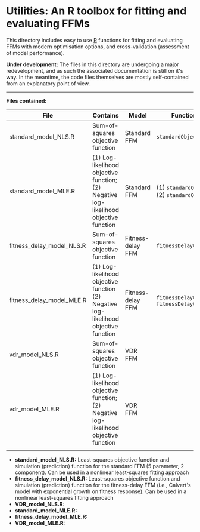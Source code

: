 # Utilities: An R toolbox for fitting and evaluating FFMs

This directory includes easy to use [R](https://www.r-project.org/) functions for fitting and evaluating FFMs with modern optimisation options, and cross-validation (assessment of model performance).  
  
**Under development:** The files in this directory are undergoing a major redevelopment, and as such the associated documentation is still on it's way. In the meantime, the code files themselves are mostly self-contained from an explanatory point of view.

***

**Files contained:**

| File | Contains | Model | Function name |
|-|-|-|-|
| standard_model_NLS.R | Sum-of-squares objective function | Standard FFM | `standardObjectiveSS` |
| standard_model_MLE.R | (1) Log-likelihood objective function; (2) Negative log-likelihood objective function | Standard FFM | (1) `standardObjectiveLL`, (2) `standardObjectiveNLL` |
| fitness_delay_model_NLS.R | Sum-of-squares objective function | Fitness-delay FFM | `fitnessDelayObjectiveSS` |
| fitness_delay_model_MLE.R | (1) Log-likelihood objective function (2) Negative log-likelihood objective function | Fitness-delay FFM | `fitnessDelayObjectiveLL`, `fitnessDelayObjectiveNLL` |
| vdr_model_NLS.R | Sum-of-squares objective function | VDR FFM |  |
| vdr_model_MLE.R | (1) Log-likelihood objective function; (2) Negative log-likelihood objective function | VDR FFM |  |
|  |  |  |  |

- **standard_model_NLS.R:** Least-squares objective function and simulation (prediction) function for the standard FFM (5 parameter, 2 component). Can be used in a nonlinear least-squares fitting approach
- **fitness_delay_model_NLS.R:** Least-squares objective function and simulation (prediction) function for the fitness-delay FFM (i.e., Calvert's model with exponential growth on fitness response). Can be used in a nonlinear least-squares fitting approach
- **VDR_model_NLS.R:**
- **standard_model_MLE.R:**
- **fitness_delay_model_MLE.R:**
- **VDR_model_MLE.R:**


